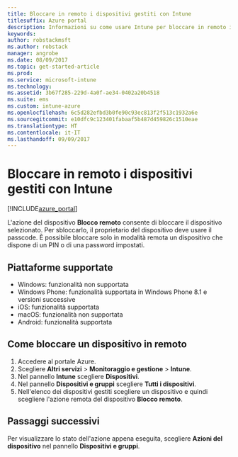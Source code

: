 ```yaml
---
title: Bloccare in remoto i dispositivi gestiti con Intune
titlesuffix: Azure portal
description: Informazioni su come usare Intune per bloccare in remoto i dispositivi gestiti."
keywords: 
author: robstackmsft
ms.author: robstack
manager: angrobe
ms.date: 08/09/2017
ms.topic: get-started-article
ms.prod: 
ms.service: microsoft-intune
ms.technology: 
ms.assetid: 3b67f285-229d-4a0f-ae34-0402a20b4518
ms.suite: ems
ms.custom: intune-azure
ms.openlocfilehash: 6c5d282efbd3b0fe90c93ec813f2f513c1932a6e
ms.sourcegitcommit: e10dfc9c123401fabaaf5b487d459826c1510eae
ms.translationtype: HT
ms.contentlocale: it-IT
ms.lasthandoff: 09/09/2017
---
```

# <a name="remotely-lock-managed-devices-with-intune"></a>Bloccare in remoto i dispositivi gestiti con Intune


[!INCLUDE[azure_portal](./includes/azure_portal.md)]

L'azione del dispositivo **Blocco remoto** consente di bloccare il dispositivo selezionato. Per sbloccarlo, il proprietario del dispositivo deve usare il passcode. È possibile bloccare solo in modalità remota un dispositivo che dispone di un PIN o di una password impostati.

## <a name="supported-platforms"></a>Piattaforme supportate

- Windows: funzionalità non supportata
- Windows Phone: funzionalità supportata in Windows Phone 8.1 e versioni successive
- iOS: funzionalità supportata
- macOS: funzionalità non supportata
- Android: funzionalità supportata

## <a name="how-to-remote-lock-a-device"></a>Come bloccare un dispositivo in remoto

1. Accedere al portale Azure.
2. Scegliere **Altri servizi** > **Monitoraggio e gestione** > **Intune**.
3. Nel pannello **Intune** scegliere **Dispositivi**.
4. Nel pannello **Dispositivi e gruppi** scegliere **Tutti i dispositivi**.
5. Nell'elenco dei dispositivi gestiti scegliere un dispositivo e quindi scegliere l'azione remota del dispositivo **Blocco remoto**.

## <a name="next-steps"></a>Passaggi successivi

Per visualizzare lo stato dell'azione appena eseguita, scegliere **Azioni del dispositivo** nel pannello **Dispositivi e gruppi**.
